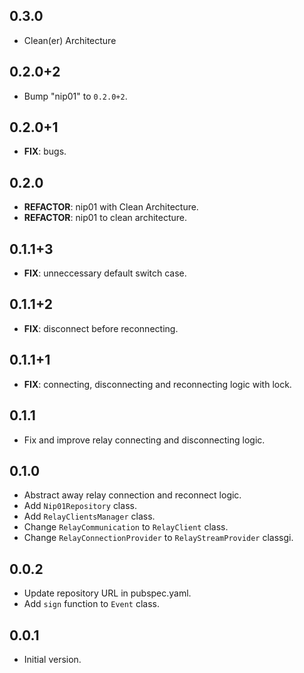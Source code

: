 ## 0.3.0

 - Clean(er) Architecture

## 0.2.0+2

 - Bump "nip01" to `0.2.0+2`.

## 0.2.0+1

 - **FIX**: bugs.

## 0.2.0

 - **REFACTOR**: nip01 with Clean Architecture.
 - **REFACTOR**: nip01 to clean architecture.

## 0.1.1+3

 - **FIX**: unneccessary default switch case.

## 0.1.1+2

 - **FIX**: disconnect before reconnecting.

## 0.1.1+1

 - **FIX**: connecting, disconnecting and reconnecting logic with lock.

## 0.1.1

- Fix and improve relay connecting and disconnecting logic.

## 0.1.0

- Abstract away relay connection and reconnect logic.
- Add `Nip01Repository` class.
- Add `RelayClientsManager` class.
- Change `RelayCommunication` to `RelayClient` class.
- Change `RelayConnectionProvider` to `RelayStreamProvider` classgi.

## 0.0.2

- Update repository URL in pubspec.yaml.
- Add `sign` function to `Event` class.

## 0.0.1

- Initial version.
